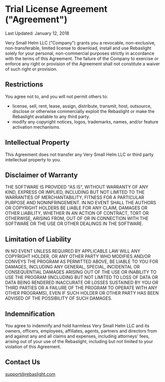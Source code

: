 # Trial License Agreement ("Agreement")

Last Updated: January 12, 2018

Very Small Helm LLC ("Company") grants you a revocable, non-exclusive, non-transferable, limited license to download, install and use Rebaslight solely for your personal, non-commercial purposes strictly in accordance with the terms of this Agreement. The failure of the Company to exercise or enforce any right or provision of the Agreement shall not constitute a waiver of such right or provision.

## Restrictions

You agree not to, and you will not permit others to:
 * license, sell, rent, lease, assign, distribute, transmit, host, outsource, disclose or otherwise commercially exploit the Rebaslight or make the Rebaslight available to any third party.
 * modify any copyright notices, logos, trademarks, names, and/or feature activation mechanisms.

## Intellectual Property

This Agreement does not transfer any Very Small Helm LLC or third party intellectual property to you.

## Disclaimer of Warranty

THE SOFTWARE IS PROVIDED "AS IS", WITHOUT WARRANTY OF ANY KIND, EXPRESS OR IMPLIED, INCLUDING BUT NOT LIMITED TO THE WARRANTIES OF MERCHANTABILITY, FITNESS FOR A PARTICULAR PURPOSE AND NONINFRINGEMENT. IN NO EVENT SHALL THE AUTHORS OR COPYRIGHT HOLDERS BE LIABLE FOR ANY CLAIM, DAMAGES OR OTHER LIABILITY, WHETHER IN AN ACTION OF CONTRACT, TORT OR OTHERWISE, ARISING FROM, OUT OF OR IN CONNECTION WITH THE SOFTWARE OR THE USE OR OTHER DEALINGS IN THE SOFTWARE.

## Limitation of Liability

IN NO EVENT UNLESS REQUIRED BY APPLICABLE LAW WILL ANY COPYRIGHT HOLDER, OR ANY OTHER PARTY WHO MODIFIES AND/OR CONVEYS THE PROGRAM AS PERMITTED ABOVE, BE LIABLE TO YOU FOR DAMAGES, INCLUDING ANY GENERAL, SPECIAL, INCIDENTAL OR CONSEQUENTIAL DAMAGES ARISING OUT OF THE USE OR INABILITY TO USE THE PROGRAM (INCLUDING BUT NOT LIMITED TO LOSS OF DATA OR DATA BEING RENDERED INACCURATE OR LOSSES SUSTAINED BY YOU OR THIRD
PARTIES OR A FAILURE OF THE PROGRAM TO OPERATE WITH ANY OTHER PROGRAMS), EVEN IF SUCH HOLDER OR OTHER PARTY HAS BEEN ADVISED OF THE POSSIBILITY OF SUCH DAMAGES.

## Indemnification

You agree to indemnify and hold harmless Very Small Helm LLC and its owners, officers, employees, affiliates, agents, partners and directors from and against any and all claims and expenses, including attorneys' fees, arising out of your use of the Rebaslight, including but not limited to your violation of this Agreement.

## Contact Us

<support@rebaslight.com>
